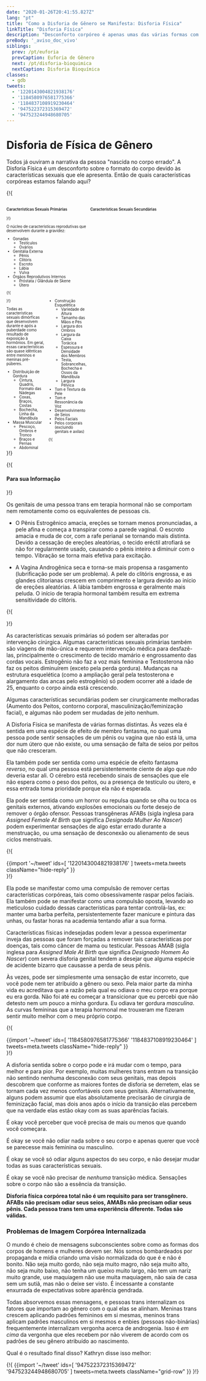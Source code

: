 ```yaml
---
date: "2020-01-26T20:41:55.827Z"
lang: "pt"
title: "Como a Disforia de Gênero se Manifesta: Disforia Física"
linkTitle: "Disforia Física"
description: "Desconforto corpóreo é apenas umas das várias formas com as quais a Disforia de Gênero se manifesta."
preBody: '_aviso_doc_vivo'
siblings:
  prev: /pt/euforia
  prevCaption: Euforia de Gênero
  next: /pt/disforia-bioquimica
  nextCaption: Disforia Bioquímica
classes:
  - gdb
tweets:
  - '1220143004821938176'
  - '1184580976581775366'
  - '1184837108919230464'
  - '947522372315369472'
  - '947523244948680705'
---
```


# Disforia de Física de Gênero

Todos já ouviram a narrativa da pessoa "nascida no corpo errado". A Disforia Física é um desconforto sobre o formato do corpo devido às características sexuais que ele apresenta. Então de quais características corpóreas estamos falando aqui?

{!{
<style>

.fact-grid h4 { font-weight: 600;grid-row: 1; }

.fact-grid li {break-inside: avoid;}

@media (min-width: 500px) {
  .fact-grid {
    display: grid;
    grid-template-columns: 1fr 2fr;
    grid-template-rows: min-content 1fr;
    grid-column-gap: 1em;
    font-size: 0.7em;
  }

  .fact-grid .two-col { column-count: 2; }
}

</style>
<div class="fact-grid ">
  <h4>Características Sexuais Primárias</h4>
  <div>
}!}

O núcleo de características reprodutivas que desenvolvem durante a gravidez:

- Gonadas
  - Testículos
  - Ovários
- Genitália Externa
  - Pênis
  - Clitóris
  - Escroto
  - Lábia
  - Vulva
- Órgãos Reprodutivos Internos
  - Próstata / Glândula de Skene
  - Útero


{!{ </div>  <h4>Características Sexuais Secundárias</h4>
<div class="two-col"> }!}

Todas as características sexuais dimórficas que desenvolvem durante e após a puberdade como resultado de exposição à hormônios. Em geral, essas características são quase idênticas entre meninos e meninas pré-púberes.

- Distribuição de Gordura
  - Cintura, Quadris, Formato das Nádegas
  - Coxas, Braços, Costas
  - Bochecha, Linha da Mandíbula
- Massa Muscular
  - Pescoço, Ombros e Tronco
  - Braços e Pernas
  - Abdominal
- Construção Esquelética
  - Variedade de Altura
  - Tamanho das Mãos e Pés
  - Largura dos Ombros
  - Largura da Caixa Torácica
  - Espessura e Densidade dos Membros
  - Testa, Sobrancelhas, Bochecha e Ossos da Mandíbula
  - Largura Pélvica
- Tom e Textura da Pele
- Tom e Ressonância da Voz
- Desenvolvimento de Seios
- Pelos Faciais
- Pelos corporais (excluindo genitais e axilas)


{!{ </div></div> }!}

{!{ <div class="gutter"><div class="card"><div class="card-body"><h4 class="card-title">Para sua Informação</h4> }!}

Os genitais de uma pessoa trans em terapia hormonal não se comportam nem remotamente como os equivalentes de pessoas cis. 

- O Pênis Estrogênico amacia, ereções se tornam menos pronunciadas, a pele afina e começa a transpirar como a parede vaginal. O escroto amacia e muda de cor, com a rafe perianal se tornando mais distinta. Devido a cessação de ereções aleatórias, o tecido eréctil atrofiará se não for regularmente usado, causando o pênis inteiro a diminuir com o tempo. Vibração se torna mais efetiva para excitação.

- A Vagina Androgênica seca e torna-se mais propensa a rasgamento (lubrificação pode ser um problema). A pele do clitóris engrossa, e as glandes clitorianas crescem em comprimento e largura devido ao início de ereções aleatórias. A lábia também engrossa e geralmente mais peluda. O início de terapia hormonal também resulta em extrema sensitividade do clitóris.

{!{ </div></div></div> }!}

As características sexuais primárias só podem ser alteradas por intervenção cirúrgica. Algumas características sexuais primárias também são viagens de mão-única e requerem intervenção médica para desfazê-las, principalmente o crescimento de tecido mamário e engrossamento das cordas vocais. Estrogênio não faz a voz mais feminina e Testosterona não faz os peitos diminuírem (exceto pela perda gordura). Mudanças na estrutura esquelética (como a ampliação geral pela testosterona e alargamento das ancas pelo estrogênio) só podem ocorrer até a idade de 25, enquanto o corpo ainda está crescendo.

Algumas características secundárias podem ser cirurgicamente melhoradas (Aumento dos Peitos, contorno corporal, masculinização/feminização facial), e algumas não podem ser mudadas de jeito nenhum.

A Disforia Física se manifesta de várias formas distintas. Às vezes ela é sentida em uma espécie de efeito de membro fantasma, no qual uma pessoa pode sentir sensações de um pênis ou vagina que não está lá, uma dor num útero que não existe, ou uma sensação de falta de seios por peitos que não cresceram.

Ela também pode ser sentida como uma espécie de efeito fantasma *reverso*, no qual uma pessoa está persistentemente ciente de algo que *não* deveria estar ali. O cérebro está recebendo sinais de sensações que ele não espera como o peso dos peitos, ou a presença de testículo ou útero, e essa entrada toma prioridade porque ela não é esperada.

Ela pode ser sentida como um horror ou repulsa quando se olha ou toca os genitais externos, ativando explosões emocionais ou forte desejo de remover o órgão ofensor. Pessoas transgêneras <abbr data-title="designadas mulher ao nascer" tabindex="0">AFABs</abbr> (sigla inglesa para <em lang="en">Assigned Female At Birth</em> que significa <em>Designada Mulher Ao Nascer</em>) podem experimentar sensações de algo estar errado durante a menstruação, ou uma sensação de desconexão ou alienamento de seus ciclos menstruais.

{!{ <div class="gutter">{{import '~/tweet' ids=[
  '1220143004821938176'
] tweets=meta.tweets className="hide-reply" }}</div> }!}

Ela pode se manifestar como uma compulsão de remover certas características corpóreas, tais como obsessivamente raspar pelos faciais. Ela também pode se manifestar como uma compulsão oposta, levando ao meticuloso cuidado dessas características para tentar controlá-las, ex: manter uma barba perfeita, persistentemente fazer manicure e pintura das unhas, ou fastar horas na academia tentando afiar a sua forma.

Características físicas indesejadas podem levar a pessoa experimentar inveja das pessoas que foram forçadas a remover tais características por doenças, tais como câncer de mama ou testicular. Pessoas <abbr data-title="designadas homem ao nascer" tabindex="0">AMAB</abbr> (sigla inglesa para <em lang="en">Assigned Male At Birth</em> que significa <em>Designado Homem Ao Nascer</em>) com severa disforia genital tendem a desejar que alguma espécie de acidente bizarro que causasse a perda de seus pênis.

Às vezes, pode ser simplesmente uma sensação de estar incorreto, que você pode nem ter atribuído a gênero ou sexo. Pela maior parte da minha vida eu acreditava que a razão pela qual eu odiava o meu corpo era porque eu era gorda. Não foi até eu começar a transicionar que eu percebi que não detesto nem um pouco a minha gordura. Eu odiava ter gordura *masculina*. As curvas femininas que a terapia hormonal me trouxeram me fizeram sentir muito melhor com o meu próprio corpo.

{!{ <div class="gutter">{{import '~/tweet' ids=[
  '1184580976581775366'
  '1184837108919230464'
] tweets=meta.tweets className="hide-reply" }}</div> }!}

A disforia sentida sobre o corpo pode e irá mudar com o tempo, para melhor e para pior. Por exemplo, muitas mulheres trans entram na transição não sentindo nenhuma desconexão com seus genitais, mas depois descobrem que conforme as maiores fontes de disforia se derretem, elas se tornam cada vez menos confortáveis com seus genitais. Alternativamente, alguns podem assumir que elas absolutamente precisarão de cirurgia de feminização facial, mas dois anos após o início da transição elas percebem que na verdade elas estão okay com as suas aparências faciais.

É okay você perceber que você precisa de mais ou menos que quando você começara.

É okay se você não odiar nada sobre o seu corpo e apenas querer que você se parecesse mais feminina ou masculino.

É okay se você só odiar alguns aspectos do seu corpo, e não desejar mudar todas as suas características sexuais.

É okay se você não precisar de *nenhuma* transição médica. Sensações sobre o corpo não são a essência da transição.


**Disforia física corpórea total não é um requisito para ser transgênero. <abbr data-title="Pessoas designadas mulher ao nascer" tabindex="0">AFABs</abbr> não precisam odiar seus seios, <abbr data-title="Pessoas designadas homem ao nascer" tabindex="0">AMABs</abbr> não precisam odiar seus pênis. Cada pessoa trans tem uma experiência diferente. Todas são válidas.**

### Problemas de Imagem Corpórea Internalizada

O mundo é cheio de mensagens subconscientes sobre como as formas dos corpos de homens e mulheres devem ser. Nós somos bombardeados por propaganda e mídia criando uma visão normalizada do que é e não é bonito. Não seja muito gordo, não seja muito magro, não seja muito alto, não seja muito baixo, não tenha um queixo muito largo, não tem um nariz muito grande, use maquiagem não use muita maquiagem, não saia de casa sem um sutiã, mas não o deixe ser visto. É incessante a constante enxurrada de expectativas sobre aparência gendrada.

Todas absorvemos essas mensagens, e pessoas trans internalizam os fatores que importam ao gênero com o qual elas se alinham. Meninas trans crescem aplicando padrões femininos em si mesmas, meninos trans aplicam padrões masculinos em si mesmos e enbies (pessoas não-binárias) frequentemente internalizam vergonha acerca de androgenia. Isso é *em cima* da vergonha que eles recebem por não viverem de acordo com os padrões de seu gênero atribuído ao nascimento.

Qual é o resultado final disso? Kathryn disse isso melhor:

{!{ {{import '~/tweet' ids=[
  '947522372315369472'
  '947523244948680705'
] tweets=meta.tweets className="grid-row" }} }!}
